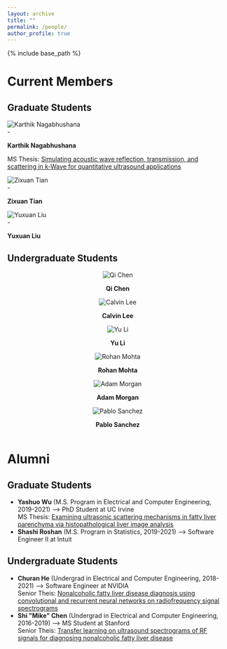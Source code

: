 ```yaml
---
layout: archive
title: ""
permalink: /people/
author_profile: true
---
```


{% include base_path %}

Current Members
======

## Graduate Students

<left>
  <div class="author__avatar">
    <img src="/images/img/students/Karthik Nagabhushana.jpg" class="author__avatar" alt="Karthik Nagabhushana">
  </div>
  <div class="author__content">
-    <p><b>Karthik Nagabhushana</b></p>
    <p>MS Thesis: <a href = "pdf link">Simulating acoustic wave reflection, transmission, and scattering in k-Wave for quantitative ultrasound applications </a></p>     
  </div>
</left>

<left>
  <div class="author__avatar">
        <img src="/images/img/students/Zixuan Tian.jpg" class="author__avatar" alt="Zixuan Tian">  
  </div>
  <div class="author__content">
-     <p><b>Zixuan Tian</b></p>
  </div>
</left>

<left>
  <div class="author__avatar">
        <img src="/images/img/students/Yuxuan Liu.jpg" class="author__avatar" alt="Yuxuan Liu">  
  </div>
  <div class="author__content">
-     <p><b>Yuxuan Liu</b></p>
  </div>
</left>  

## Undergraduate Students

<div class="row">
    <div class="column">
      <center>
        <div class="author__avatar">
              <img src="/images/img/students/Qi Chen.jpg" class="author__avatar" alt="Qi Chen">  
        </div>
        <div class="author__content">
          <p><b>Qi Chen</b></p>
        </div>
      </center> 
    </div> 
    <div class="column">
      <center>
        <div class="author__avatar">
              <img src="/images/img/students/Calvin Lee.jpg" class="author__avatar" alt="Calvin Lee">  
        </div>
        <div class="author__content">
          <p><b>Calvin Lee</b></p>
        </div>
      </center>  
    </div>
    <div class="column">
      <center>
        <div class="author__avatar">
              <img src="/images/img/students/Yu Li.jpg" class="author__avatar" alt="Yu Li">  
        </div>
        <div class="author__content">
          <p><b>Yu Li</b></p>
        </div>
      </center>  
    </div>
    <div class="column">  
      <center>
        <div class="author__avatar">
              <img src="/images/img/students/Rohan Mohta.jpg" class="author__avatar" alt="Rohan Mohta">  
        </div>
        <div class="author__content">
          <p><b>Rohan Mohta</b></p>
        </div>
      </center>      
    </div>
     <div class="column">
      <center>
        <div class="author__avatar">
              <img src="/images/img/students/Adam Morgan.jpg" class="author__avatar" alt="Adam Morgan">  
        </div>
        <div class="author__content">
          <p><b>Adam Morgan</b></p>
        </div>
      </center>  
    </div>
    <div class="column">
      <center>
        <div class="author__avatar">
              <img src="/images/img/students/Pablo Sanchez.jpg" class="author__avatar" alt="Pablo Sanchez">  
        </div>
        <div class="author__content">
          <p><b>Pablo Sanchez</b></p>
        </div>
      </center>  
    </div>
  </div>

Alumni
======
## Graduate Students
- **Yashuo Wu** (M.S. Program in Electrical and Computer Engineering, 2019-2021) --> PhD Student at UC Irvine  <br/>
  MS Thesis: <a href = "pdf link">Examining ultrasonic scattering mechanisms in fatty liver parenchyma via histopathological liver image analysis  </a>  
- **Shashi Roshan** (M.S. Program in Statistics, 2019-2021) --> Software Engineer II at Intuit

## Undergraduate Students
- **Churan He** (Undergrad in Electrical and Computer Engineering, 2018-2021) --> Software Engineer at NVIDIA  <br/>
  Senior Theis: <a href = "pdf link">Nonalcoholic fatty liver disease diagnosis using convolutional and recurrent neural networks on radiofrequency signal spectrograms </a>  
- **Shi "Mike" Chen** (Undergrad in Electrical and Computer Engineering, 2016-2019) --> MS Student at Stanford  <br/>
  Senior Theis: <a href = "pdf link">Transfer learning on ultrasound spectrograms of RF signals for diagnosing nonalcoholic fatty liver disease </a>  
<br/>

